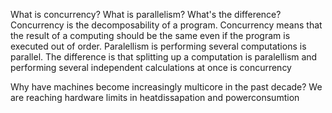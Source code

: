 What is concurrency? What is parallelism? What's the difference?
    Concurrency is the decomposability of a program. Concurrency means that the result of a computing should be the same even if the program is executed out of order.
    Paralellism is performing several computations is parallel.
    The difference is that splitting up a computation is paralellism and performing several independent calculations at once is concurrency
    
Why have machines become increasingly multicore in the past decade?
    We are reaching hardware limits in heatdissapation and powerconsumtion
